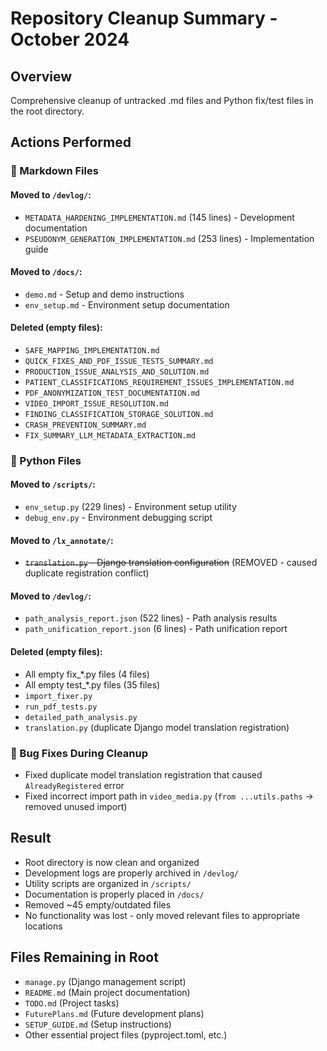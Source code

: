 # Repository Cleanup Summary - October 2024

## Overview
Comprehensive cleanup of untracked .md files and Python fix/test files in the root directory.

## Actions Performed

### 📝 Markdown Files

#### Moved to `/devlog/`:
- `METADATA_HARDENING_IMPLEMENTATION.md` (145 lines) - Development documentation
- `PSEUDONYM_GENERATION_IMPLEMENTATION.md` (253 lines) - Implementation guide

#### Moved to `/docs/`:
- `demo.md` - Setup and demo instructions
- `env_setup.md` - Environment setup documentation

#### Deleted (empty files):
- `SAFE_MAPPING_IMPLEMENTATION.md`
- `QUICK_FIXES_AND_PDF_ISSUE_TESTS_SUMMARY.md`
- `PRODUCTION_ISSUE_ANALYSIS_AND_SOLUTION.md`
- `PATIENT_CLASSIFICATIONS_REQUIREMENT_ISSUES_IMPLEMENTATION.md`
- `PDF_ANONYMIZATION_TEST_DOCUMENTATION.md`
- `VIDEO_IMPORT_ISSUE_RESOLUTION.md`
- `FINDING_CLASSIFICATION_STORAGE_SOLUTION.md`
- `CRASH_PREVENTION_SUMMARY.md`
- `FIX_SUMMARY_LLM_METADATA_EXTRACTION.md`

### 🐍 Python Files

#### Moved to `/scripts/`:
- `env_setup.py` (229 lines) - Environment setup utility
- `debug_env.py` - Environment debugging script

#### Moved to `/lx_annotate/`:
- ~~`translation.py` - Django translation configuration~~ (REMOVED - caused duplicate registration conflict)

#### Moved to `/devlog/`:
- `path_analysis_report.json` (522 lines) - Path analysis results
- `path_unification_report.json` (6 lines) - Path unification report

#### Deleted (empty files):
- All empty fix_*.py files (4 files)
- All empty test_*.py files (35 files)
- `import_fixer.py`
- `run_pdf_tests.py`
- `detailed_path_analysis.py`
- `translation.py` (duplicate Django model translation registration)

### 🔧 Bug Fixes During Cleanup
- Fixed duplicate model translation registration that caused `AlreadyRegistered` error
- Fixed incorrect import path in `video_media.py` (`from ...utils.paths` → removed unused import)

## Result
- Root directory is now clean and organized
- Development logs are properly archived in `/devlog/`
- Utility scripts are organized in `/scripts/`
- Documentation is properly placed in `/docs/`
- Removed ~45 empty/outdated files
- No functionality was lost - only moved relevant files to appropriate locations

## Files Remaining in Root
- `manage.py` (Django management script)
- `README.md` (Main project documentation)
- `TODO.md` (Project tasks)
- `FuturePlans.md` (Future development plans)
- `SETUP_GUIDE.md` (Setup instructions)
- Other essential project files (pyproject.toml, etc.)
